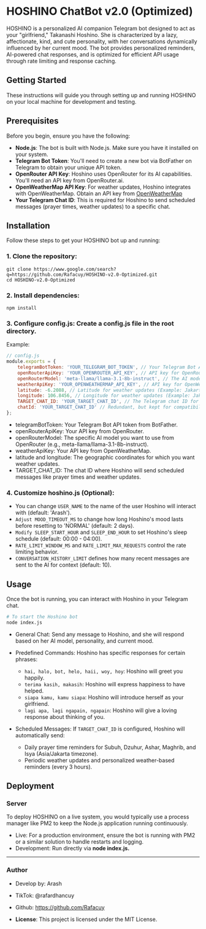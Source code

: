 # HOSHINO ChatBot v2.0 (Optimized)

HOSHINO is a personalized AI companion Telegram bot designed to act as your "girlfriend," Takanashi Hoshino. She is characterized by a lazy, affectionate, kind, and cute personality, with her conversations dynamically influenced by her current mood. The bot provides personalized reminders, AI-powered chat responses, and is optimized for efficient API usage through rate limiting and response caching.

## Getting Started

These instructions will guide you through setting up and running HOSHINO on your local machine for development and testing.

## Prerequisites

Before you begin, ensure you have the following:

- **Node.js**: The bot is built with Node.js. Make sure you have it installed on your system.
- **Telegram Bot Token**: You'll need to create a new bot via BotFather on Telegram to obtain your unique API token.
- **OpenRouter API Key**: Hoshino uses OpenRouter for its AI capabilities. You'll need an API key from OpenRouter.ai.
- **OpenWeatherMap API Key**: For weather updates, Hoshino integrates with OpenWeatherMap. Obtain an API key from [OpenWeatherMap](OpenWeatherMap.org)
- **Your Telegram Chat ID**: This is required for Hoshino to send scheduled messages (prayer times, weather updates) to a specific chat.

## Installation

Follow these steps to get your HOSHINO bot up and running:

### 1. **Clone the repository**:
```
git clone https://www.google.com/search?q=https://github.com/Rafacuy/HOSHINO-v2.0-Optimized.git
cd HOSHINO-v2.0-Optimized 
```
### 2. **Install dependencies**:
```
npm install
``` 
### 3. **Configure config.js: Create a config.js file in the root directory.**
Example:

```js
// config.js
module.exports = {
    telegramBotToken: 'YOUR_TELEGRAM_BOT_TOKEN', // Your Telegram Bot API token
    openRouterApiKey: 'YOUR_OPENROUTER_API_KEY', // API key for OpenRouter AI
    openRouterModel: 'meta-llama/llama-3.1-8b-instruct', // The AI model (e.g., meta-llama/llama-3.1-8b-instruct)
    weatherApiKey: 'YOUR_OPENWEATHERMAP_API_KEY', // API key for OpenWeatherMap
    latitude: -6.2088, // Latitude for weather updates (Example: Jakarta)
    longitude: 106.8456, // Longitude for weather updates (Example: Jakarta)
    TARGET_CHAT_ID: 'YOUR_TARGET_CHAT_ID', // The Telegram chat ID for scheduled messages
    chatId: 'YOUR_TARGET_CHAT_ID' // Redundant, but kept for compatibility. TARGET_CHAT_ID is preferred.
};
```

- telegramBotToken: Your Telegram Bot API token from BotFather.
- openRouterApiKey: Your API key from OpenRouter.
- openRouterModel: The specific AI model you want to use from OpenRouter (e.g., meta-llama/llama-3.1-8b-instruct).
- weatherApiKey: Your API key from OpenWeatherMap.
- latitude and longitude: The geographic coordinates for which you want weather updates.
- TARGET_CHAT_ID: The chat ID where Hoshino will send scheduled messages like prayer times and weather updates.

### 4. Customize hoshino.js **(Optional)**:
- You can change `USER_NAME` to the name of the user Hoshino will interact with (default: 'Arash').
- `Adjust MOOD_TIMEOUT_MS` to change how long Hoshino's mood lasts before resetting to 'NORMAL' (default: 2 days).
- `Modify SLEEP_START_HOUR` and `SLEEP_END_HOUR` to set Hoshino's sleep schedule (default: 00:00 - 04:00).
- `RATE_LIMIT_WINDOW_MS` and `RATE_LIMIT_MAX_REQUESTS` control the rate limiting behavior.
- `CONVERSATION_HISTORY_LIMIT` defines how many recent messages are sent to the AI for context (default: 10).

## Usage

Once the bot is running, you can interact with Hoshino in your Telegram chat.

```bash
# To start the Hoshino bot
node index.js
```

- General Chat: Send any message to Hoshino, and she will respond based on her AI model, personality, and current mood.
- Predefined Commands: Hoshino has specific responses for certain phrases:
    - `hai, halo, bot, helo, haii, woy, hoy`: Hoshino will greet you happily.
    - `terima kasih, makasih`: Hoshino will express happiness to have helped.
    - `siapa kamu, kamu siapa`: Hoshino will introduce herself as your girlfriend.
    - `lagi apa, lagi ngapain, ngapain`: Hoshino will give a loving response about thinking of you.

- Scheduled Messages: If `TARGET_CHAT_ID` is configured, Hoshino will automatically send:
    - Daily prayer time reminders for Subuh, Dzuhur, Ashar, Maghrib, and Isya (Asia/Jakarta timezone).
    - Periodic weather updates and personalized weather-based reminders (every 3 hours).   


## Deployment

### Server

To deploy HOSHINO on a live system, you would typically use a process manager like PM2 to keep the Node.js application running continuously.

- Live: For a production environment, ensure the bot is running with PM2 or a similar solution to handle restarts and logging.
- Development: Run directly via **node index.js.**


---

### Author

- Develop by: Arash
- TikTok: @rafardhancuy
- Github: https://github.com/Rafacuy

- **License**: This project is licensed under the MIT License.

